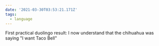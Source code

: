 ```yaml
---
date: '2021-03-30T03:53:21.171Z'
tags:
  - language
---
```


First practical duolingo result: I now understand that the chihuahua was saying "I want Taco Bell"
